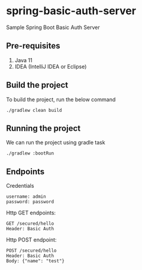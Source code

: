 # spring-basic-auth-server
Sample Spring Boot Basic Auth Server

## Pre-requisites
1. Java 11
2. IDEA (IntelliJ IDEA or Eclipse)


## Build the project
To build the project, run the below command

    ./gradlew clean build


## Running the project
We can run the project using gradle task

    ./gradlew :bootRun
    
## Endpoints

Credentials
```text
username: admin
password: password
```

Http GET endpoints:

    GET /secured/hello
    Header: Basic Auth
    
Http POST endpoint:
    
    POST /secured/hello
    Header: Basic Auth    
    Body: {"name": "test"}
